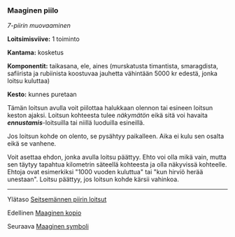 ### Maaginen piilo

*7-piirin muovaaminen*

**Loitsimisviive:** 1 toiminto

**Kantama:** kosketus

**Komponentit:**  taikasana, ele, aines (murskatusta timantista, smaragdista, safiirista ja rubiinista koostuvaa jauhetta vähintään 5000 kr edestä, jonka loitsu kuluttaa)

**Kesto:** kunnes puretaan

Tämän loitsun avulla voit piilottaa halukkaan olennon tai esineen loitsun keston ajaksi. Loitsun kohteesta tulee *näkymätön* eikä sitä voi havaita ***ennustamis***-loitsuilla tai niillä luoduilla esineillä.

Jos loitsun kohde on olento, se pysähtyy paikalleen. Aika ei kulu sen osalta eikä se vanhene.

Voit asettaa ehdon, jonka avulla loitsu päättyy. Ehto voi olla mikä vain, mutta sen täytyy tapahtua kilometrin säteellä kohteesta ja olla näkyvissä kohteelle. Ehtoja ovat esimerkiksi "1000 vuoden kuluttua" tai "kun hirviö herää unestaan". Loitsu päättyy, jos loitsun kohde kärsii vahinkoa.

---

Ylätaso [Seitsemännen piirin loitsut](7_piirin_loitsut)

Edellinen [Maaginen kopio](Maaginen_kopio)

Seuraava [Maaginen symboli](Maaginen_symboli)

